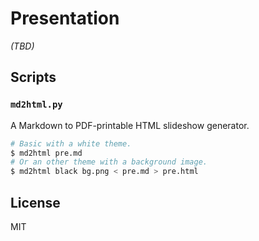 # Presentation

*(TBD)*

## Scripts

### `md2html.py`

A Markdown to PDF-printable HTML slideshow generator.

```bash
# Basic with a white theme.
$ md2html pre.md
# Or an other theme with a background image.
$ md2html black bg.png < pre.md > pre.html
```

## License

MIT
